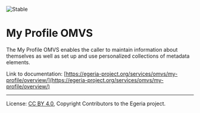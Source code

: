 <!-- SPDX-License-Identifier: CC-BY-4.0 -->
<!-- Copyright Contributors to the Egeria project. -->

![Stable](../../../images/egeria-content-status-released.png#pagewidth)

# My Profile OMVS 

The My Profile OMVS enables the caller to maintain information about themselves as well as set up and use personalized collections of metadata elements.

Link to documentation: [https://egeria-project.org/services/omvs/my-profile/overview/](https://egeria-project.org/services/omvs/my-profile/overview/)

----
License: [CC BY 4.0](https://creativecommons.org/licenses/by/4.0/),
Copyright Contributors to the Egeria project.